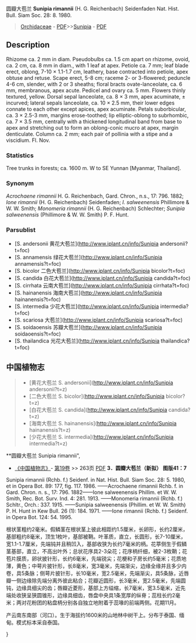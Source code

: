 圆瓣大苞兰 **Sunipia rimannii** (H. G. Reichenbach) Seidenfaden Nat. Hist. Bull. Siam Soc. 28: 8. 1980.

> [Orchidaceae](http://www.iplant.cn/info/Orchidaceae?t=foc) - [PDF](http://www.iplant.cn/foc/pdf/Orchidaceae.pdf)>>[Sunipia](http://www.iplant.cn/info/Sunipia?t=foc) - [PDF](http://www.iplant.cn/foc/pdf/Sunipia.pdf)

## Description

Rhizome ca. 2 mm in diam. Pseudobulbs ca. 1.5 cm apart on rhizome, ovoid, ca. 2 cm, ca. 8 mm in diam., with 1 leaf at apex. Petiole ca. 7 mm; leaf blade erect, oblong, 7-10 × 1.1-1.7 cm, leathery, base contracted into petiole, apex obtuse and retuse. Scape erect, 5-8 cm; raceme 2- or 3-flowered; peduncle 4-6 cm, slender, with 2 or 3 sheaths; floral bracts ovate-lanceolate, ca. 6 mm, membranous, apex acute. Pedicel and ovary ca. 5 mm. Flowers thinly textured, yellow. Dorsal sepal lanceolate, ca. 8 × 3 mm, apex acuminate, ± incurved; lateral sepals lanceolate, ca. 10 × 2.5 mm, their lower edges connate to each other except apices, apex acuminate. Petals suborbicular, ca. 3 × 2.5-3 mm, margins erose-toothed; lip elliptic-oblong to subrhombic, ca. 7 × 3.5 mm, centrally with a thickened longitudinal band from base to apex and stretching out to form an oblong-conic mucro at apex, margin denticulate. Column ca. 2 mm; each pair of pollinia with a stipe and a viscidium. Fl. Nov.

### Statistics
Tree trunks in forests; ca. 1600 m. W to SE Yunnan [Myanmar, Thailand].

### Synonym
*Acrochaene rimannii* H. G. Reichenbach, Gard. Chron., n.s., 17: 796. 1882; *Ione rimannii* (H. G. Reichenbach) Seidenfaden; *I. salweenensis* Phillimore & W. W. Smith; *Monomeria rimannii* (H. G. Reichenbach) Schlechter; *Sunipia salweenensis* (Phillimore & W. W. Smith) P. F. Hunt.



### Parsublist

* [S.  andersonii  黄花大苞兰](http://www.iplant.cn/info/Sunipia andersonii?t=foc)
* [S.  annamensis  绿花大苞兰](http://www.iplant.cn/info/Sunipia annamensis?t=foc)
* [S.  bicolor  二色大苞兰](http://www.iplant.cn/info/Sunipia bicolor?t=foc)
* [S.  candida  白花大苞兰](http://www.iplant.cn/info/Sunipia candida?t=foc)
* [S.  cirrhata  云南大苞兰](http://www.iplant.cn/info/Sunipia cirrhata?t=foc)
* [S.  hainanensis  海南大苞兰](http://www.iplant.cn/info/Sunipia hainanensis?t=foc)
* [S.  intermedia  少花大苞兰](http://www.iplant.cn/info/Sunipia intermedia?t=foc)
* [S.  scariosa  大苞兰](http://www.iplant.cn/info/Sunipia scariosa?t=foc)
* [S.  soidaoensis  苏瓣大苞兰](http://www.iplant.cn/info/Sunipia soidaoensis?t=foc)
* [S.  thailandica  光花大苞兰](http://www.iplant.cn/info/Sunipia thailandica?t=foc)


## 中国植物志

> * [黄花大苞兰  S.  andersonii](http://www.iplant.cn/info/Sunipia andersonii?t=z)
> * [二色大苞兰  S.  bicolor](http://www.iplant.cn/info/Sunipia bicolor?t=z)
> * [白花大苞兰  S.  candida](http://www.iplant.cn/info/Sunipia candida?t=z)
> * [海南大苞兰  S.  hainanensis](http://www.iplant.cn/info/Sunipia hainanensis?t=z)
> * [少花大苞兰  S.  intermedia](http://www.iplant.cn/info/Sunipia intermedia?t=z)


**圆瓣大苞兰 Sunipia rimannii",


* [《中国植物志》](http://www.iplant.cn/frps)- [第19卷](http://www.iplant.cn/frps/vol/19) >> 263页 [PDF](http://www.iplant.cn/frps/pdf/19/263.pdf)
**3．圆瓣大苞兰（新拟） 图版41：7**

Sunipia rimannii (Rchb. f.) Seidenf. in Nat. Hist. Bull. Siam Soc. 28: 5. 1980, et in Opera Bot. 89: 177, fig. 117. 1986. ——Acrochaene rimannii Rchb. f. in Gard. Chron. n. s., 17: 796. 1882——Ione salweenensis Phillim. et W. W. Smith, Rec. Bot. Surv. Ind. 4: 281. 1913. ——Monomeria rimannii (Rchb. f.) Schltr., Orch.: 337. 1915. ——Sunipia salweenensis (Phillim. et W. W. Smith) P. H. Hunt in Kew Bull. 26 (1): 184. 1971. ——Ione rimannii (Rchb. f.) Seidenf. in Opera Bot. 124: 54. 1995.

根状茎粗约2毫米。假鳞茎在根状茎上彼此相距约1.5厘米，长卵形，长约2厘米，基部粗约8毫米，顶生1枚叶，基部被鞘。叶革质，直立，长圆形，长7-10厘米，宽1.1-1.7厘米，先端钝并且稍凹入，基部收狭为长约7毫米的柄。花葶侧生于假鳞茎基部，直立，不高出叶外；总状花序具2-3朵花；花序柄纤细，被2-3枚鞘；花苞片膜质，卵状披针形，长约6毫米，先端锐尖；花梗和子房长约5毫米；花质地薄，黄色；中萼片披针形，长8毫米，宽3毫米，先端渐尖，边缘全缘并且多少内卷，具5条脉；侧萼片披针形，长10毫米，宽2.5毫米，先端渐尖，具5条脉，近唇瓣一侧边缘除先端分离外彼此粘合；花瓣近圆形，长3毫米，宽2.5毫米，先端圆钝，边缘具细尖的齿；唇瓣近菱形，基部上方缢缩，长7毫米，宽3.5毫米，近先端处收狭呈狭圆锥形，边缘具细齿，唇盘中央具1条宽厚的纵脊；蕊柱长约2毫米；两对花粉团的粘盘柄分别各自独立地附着于蕊喙的前端两侧。花期11月。

产云南东南部（河口）。生于海拔约1600米的山地林中树干上。分布于泰国、缅甸。模式标本采自泰国。



}